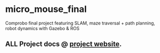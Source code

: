 # micro_mouse_final
Comprobo final project featuring SLAM, maze traversal + path planning, robot dynamics with Gazebo &amp; ROS

## ALL Project docs @ [project website](http://gammafla.me/micro_mouse_final/).